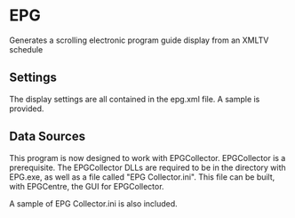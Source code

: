 # EPG
Generates a scrolling electronic program guide display from an XMLTV schedule


Settings
---------
The display settings are all contained in the epg.xml file.  A sample is provided.

Data Sources
---------
This program is now designed to work with EPGCollector.  EPGCollector is a prerequisite.  The EPGCollector DLLs are required to be
in the directory with EPG.exe, as well as a file called "EPG Collector.ini".  This file can be built, with 
EPGCentre, the GUI for EPGCollector.

A sample of EPG Collector.ini is also included.
